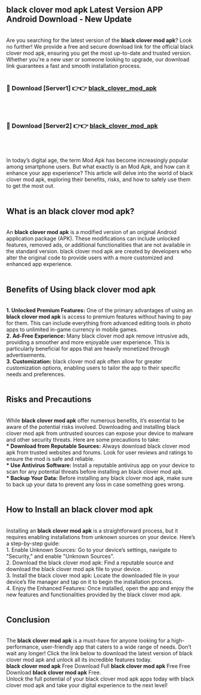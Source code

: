 ## black clover mod apk Latest Version APP Android Download - New Update
<br>
Are you searching for the latest version of the <strong>black clover mod apk</strong>? Look no further! We provide a free and secure download link for the official black clover mod apk, ensuring you get the most up-to-date and trusted version. Whether you're a new user or someone looking to upgrade, our download link guarantees a fast and smooth installation process.
<br>
<br>
<h3>🔴 Download [Server1] 👉👉 <a href="https://modyolo.store/black+clover+mod+apk">black_clover_mod_apk</a></h3><br>
<br>
<h3>🔴 Download [Server2] 👉👉 <a href="https://modyolo.store/black+clover+mod+apk">black_clover_mod_apk</a></h3><br>
<br>
<br>
In today’s digital age, the term Mod Apk has become increasingly popular among smartphone users. But what exactly is an Mod Apk, and how can it enhance your app experience? This article will delve into the world of black clover mod apk, exploring their benefits, risks, and how to safely use them to get the most out.
<br>
<br>
<h2>What is an black clover mod apk?</h2>
<br>
An <strong>black clover mod apk</strong> is a modified version of an original Android application package (APK). These modifications can include unlocked features, removed ads, or additional functionalities that are not available in the standard version. black clover mod apk are created by developers who alter the original code to provide users with a more customized and enhanced app experience.
<br>
<br>
<h2>Benefits of Using black clover mod apk</h2>
<br>
<strong> 1. Unlocked Premium Features:</strong> One of the primary advantages of using an <strong>black clover mod apk</strong> is access to premium features without having to pay for them. This can include everything from advanced editing tools in photo apps to unlimited in-game currency in mobile games.
<br>
<strong> 2. Ad-Free Experience:</strong> Many black clover mod apk remove intrusive ads, providing a smoother and more enjoyable user experience. This is particularly beneficial for apps that are heavily monetized through advertisements.
<br>
<strong> 3. Customization:</strong> black clover mod apk often allow for greater customization options, enabling users to tailor the app to their specific needs and preferences.
<br>
<br>
<h2>Risks and Precautions</h2>
<br>
While <strong>black clover mod apk</strong> offer numerous benefits, it’s essential to be aware of the potential risks involved. Downloading and installing black clover mod apk from untrusted sources can expose your device to malware and other security threats. Here are some precautions to take:
<br>
<strong> * Download from Reputable Sources:</strong> Always download black clover mod apk from trusted websites and forums. Look for user reviews and ratings to ensure the mod is safe and reliable.
<br>
<strong> * Use Antivirus Software:</strong> Install a reputable antivirus app on your device to scan for any potential threats before installing an black clover mod apk.
<br>
<strong> * Backup Your Data:</strong> Before installing any black clover mod apk, make sure to back up your data to prevent any loss in case something goes wrong.
<br>
<br>
<h2>How to Install an black clover mod apk</h2>
<br>
Installing an <strong>black clover mod apk</strong> is a straightforward process, but it requires enabling installations from unknown sources on your device. Here’s a step-by-step guide:
<br>
 1. Enable Unknown Sources: Go to your device’s settings, navigate to "Security," and enable "Unknown Sources".
<br>
 2. Download the black clover mod apk: Find a reputable source and download the black clover mod apk file to your device.
<br>
 3. Install the black clover mod apk: Locate the downloaded file in your device’s file manager and tap on it to begin the installation process.
<br>
 4. Enjoy the Enhanced Features: Once installed, open the app and enjoy the new features and functionalities provided by the black clover mod apk.
<br>
<br>
<h2><strong>Conclusion</strong></h2>
<br>
The <strong>black clover mod apk</strong> is a must-have for anyone looking for a high-performance, user-friendly app that caters to a wide range of needs. Don’t wait any longer! Click the link below to download the latest version of black clover mod apk and unlock all its incredible features today.
<br>
<strong>black clover mod apk</strong> Free Download Full <strong>black clover mod apk</strong> Free Free Download <strong>black clover mod apk</strong> Free.
<br>
Unlock the full potential of your black clover mod apk apps today with black clover mod apk and take your digital experience to the next level!